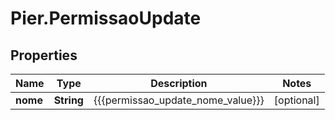 # Pier.PermissaoUpdate

## Properties
Name | Type | Description | Notes
------------ | ------------- | ------------- | -------------
**nome** | **String** | {{{permissao_update_nome_value}}} | [optional] 


